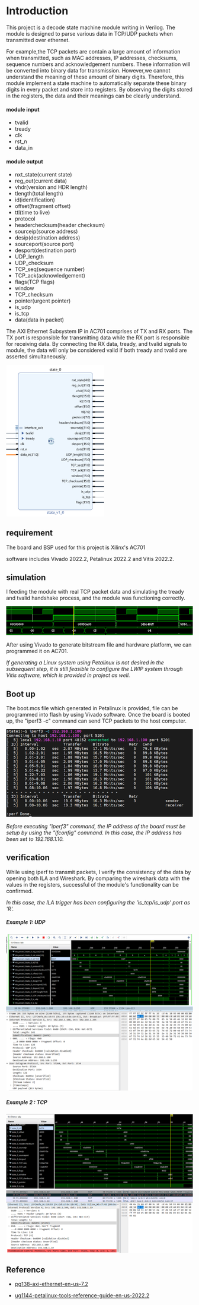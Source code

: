 # Introduction

This project is a decode state machine module writing in Verilog. The module is designed to parse various data in TCP/UDP packets when transmitted over ethernet.

For example,the TCP packets are contain a large amount of information when transmitted, such as MAC addresses, IP addresses, checksums, sequence numbers and acknowledgement numbers. These information will be converted into binary data for transmission. However,we cannot understand the meaning of these amount of binary digits. Therefore, this module implement a state machine to automatically separate these binary digits in every packet and store into registers. By observing the digits stored in the registers, the data and their meanings can be clearly understand.

#### module input

* tvalid
* tready
* clk
* rst_n
* data_in

#### module output

* nxt_state(current state)
* reg_out(current data)
* vhdr(version and HDR length)
* tlength(total length)
* id(identification)
* offset(fragment offset)
* ttl(time to live)
* protocol
* headerchecksum(header checksum)
* sourceip(source address)
* desip(destination address)
* sourceport(source port)
* desport(destination port)
* UDP_length
* UDP_checksum
* TCP_seq(sequence number)
* TCP_ack(acknowledgement)
* flags(TCP flags)
* window
* TCP_checksum
* pointer(urgent pointer)
* is_udp
* is_tcp
* data(data in packet)

The AXI Ethernet Subsystem IP in AC701 comprises of TX and RX ports. The TX port is responsible for transmitting data while the RX port is responsible for receiving data. By connecting the RX data, tready, and tvalid signals to module, the data will only be considered valid if both tready and tvalid are asserted simultaneously.

<img src="pic\module.PNG" style="zoom:60%" />



## requirement

The board and BSP used for this project is Xilinx's AC701

software includes Vivado 2022.2, Petalinux 2022.2 and Vitis 2022.2. 

## simulation

I feeding the module with real TCP packet data and simulating the tready and tvalid handshake process, and the module was functioning correctly.

<img src="pic\simulate.PNG" style="zoom:80%;" />

After using Vivado to generate bitstream file and hardware platform, we can programmed it on AC701.

*If generating a Linux system using Petalinux is not desired in the subsequent step, it is still feasible to configure the LWIP system through Vitis software, which is provided in project as well.*

## Boot up

The boot.mcs file which generated in Petalinux is provided, file can be programmed into flash by using Vivado software. Once the board is booted up, the "iperf3 -c" command can send TCP packets to the host computer.

<img src="pic\linux3.PNG" alt="linux3" style="zoom:80%;" />

*Before executing "iperf3" command, the IP address of the board must be setup by using the "ifconfig" command. In this case, the IP address has been set to 192.168.1.10.*

## verification

While using iperf to transmit packets, I verify the consistency of the data by opening both ILA and Wireshark. By comparing the wireshark data with the values in the registers, successful of the module's functionality can be confirmed.

_In this case, the ILA trigger has been configuring the 'is_tcp/is_udp' port as 'R'._

##### Example 1: UDP 

<img src="pic\iperf_udp_wireshark.PNG" alt="iperf_udp_wireshark" style="zoom:55%;" />

<img src="pic\iperf_wireshark_udp.PNG" alt="iperf_wireshark_udp" style="zoom:55%;" />

##### Example 2 : TCP

<img src="pic\iperf_tcp_wireshark.PNG" alt="iperf_tcp_wireshark" style="zoom:55%;" />

<img src="pic\iperf_wireshark_tcp.PNG" alt="iperf_wireshark_tcp" style="zoom:55%;" />

 ## Reference

- [pg138-axi-ethernet-en-us-7.2](https://docs.xilinx.com/v/u/7.0-English/pg138-axi-ethernet)

- [ug1144-petalinux-tools-reference-guide-en-us-2022.2](https://docs.xilinx.com/r/en-US/ug1144-petalinux-tools-reference-guide)

